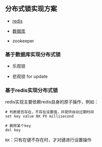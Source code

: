 ## 分布式锁实现方案

* [redis](#基于redis实现分布式锁)

* [数据库](#基于数据库实现分布式锁)

* zookeeper


### 基于数据库实现分布式锁

* 乐观锁

* 悲观锁 for update

### 基于redis实现分布式锁


redis实现主要依赖redis自身的原子操作，例如：


```shell
# 判断是否存在，不存在设置值，并提供自动过期时间
set key value NX PX millisecond

# 删除某个key
del key

```

```NX```：只有在键不存在时，才对键进行设置操作

